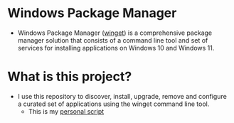# Windows Package Manager

- Windows Package Manager ([winget](https://winget.run/)) is a comprehensive package manager solution that consists of a command line tool and set of services for installing applications on Windows 10 and Windows 11.

# What is this project?

- I use this repository to discover, install, upgrade, remove and configure a curated set of applications using the winget command line tool.
  - This is my [personal script](/installer.ps1)
